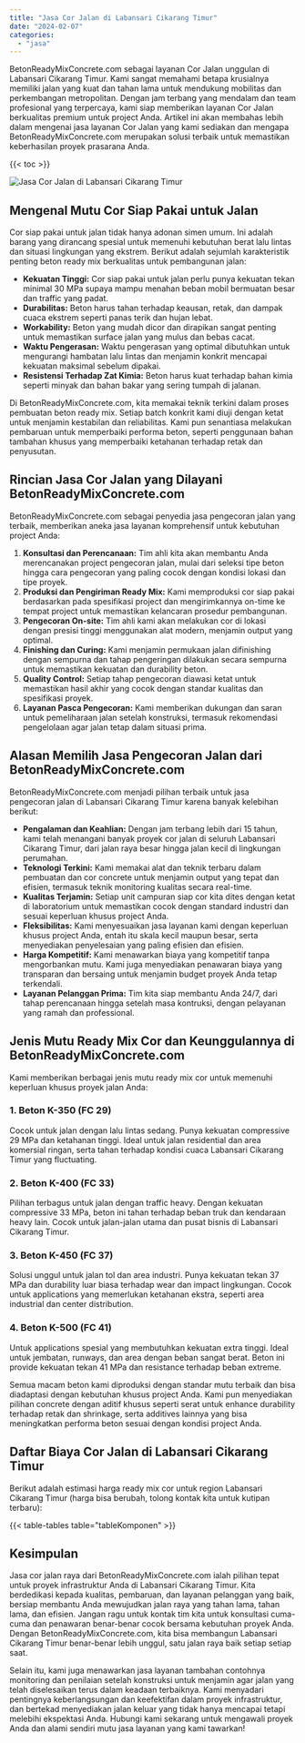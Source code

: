 ```yaml
---
title: "Jasa Cor Jalan di Labansari Cikarang Timur"
date: "2024-02-07"
categories: 
  - "jasa"
---
```


BetonReadyMixConcrete.com sebagai layanan Cor Jalan unggulan di Labansari Cikarang Timur. Kami sangat memahami betapa krusialnya memiliki jalan yang kuat dan tahan lama untuk mendukung mobilitas dan perkembangan metropolitan. Dengan jam terbang yang mendalam dan team profesional yang terpercaya, kami siap memberikan layanan Cor Jalan berkualitas premium untuk project Anda. Artikel ini akan membahas lebih dalam mengenai jasa layanan Cor Jalan yang kami sediakan dan mengapa BetonReadyMixConcrete.com merupakan solusi terbaik untuk memastikan keberhasilan proyek prasarana Anda.

{{< toc >}}

![Jasa Cor Jalan di Labansari Cikarang Timur](https://betoncor8.github.io/cor/harga-beton-readymix-concrete%20(39).png)

## Mengenal Mutu Cor Siap Pakai untuk Jalan

Cor siap pakai untuk jalan tidak hanya adonan simen umum. Ini adalah barang yang dirancang spesial untuk memenuhi kebutuhan berat lalu lintas dan situasi lingkungan yang ekstrem. Berikut adalah sejumlah karakteristik penting beton ready mix berkualitas untuk pembangunan jalan:

- **Kekuatan Tinggi:** Cor siap pakai untuk jalan perlu punya kekuatan tekan minimal 30 MPa supaya mampu menahan beban mobil bermuatan besar dan traffic yang padat.
- **Durabilitas:** Beton harus tahan terhadap keausan, retak, dan dampak cuaca ekstrem seperti panas terik dan hujan lebat.
- **Workability:** Beton yang mudah dicor dan dirapikan sangat penting untuk memastikan surface jalan yang mulus dan bebas cacat.
- **Waktu Pengerasan:** Waktu pengerasan yang optimal dibutuhkan untuk mengurangi hambatan lalu lintas dan menjamin konkrit mencapai kekuatan maksimal sebelum dipakai.
- **Resistensi Terhadap Zat Kimia:** Beton harus kuat terhadap bahan kimia seperti minyak dan bahan bakar yang sering tumpah di jalanan.

Di BetonReadyMixConcrete.com, kita memakai teknik terkini dalam proses pembuatan beton ready mix. Setiap batch konkrit kami diuji dengan ketat untuk menjamin kestabilan dan reliabilitas. Kami pun senantiasa melakukan pembaruan untuk memperbaiki performa beton, seperti penggunaan bahan tambahan khusus yang memperbaiki ketahanan terhadap retak dan penyusutan.

## Rincian Jasa Cor Jalan yang Dilayani BetonReadyMixConcrete.com

BetonReadyMixConcrete.com sebagai penyedia jasa pengecoran jalan yang terbaik, memberikan aneka jasa layanan komprehensif untuk kebutuhan project Anda:

1. **Konsultasi dan Perencanaan:** Tim ahli kita akan membantu Anda merencanakan project pengecoran jalan, mulai dari seleksi tipe beton hingga cara pengecoran yang paling cocok dengan kondisi lokasi dan tipe proyek.
2. **Produksi dan Pengiriman Ready Mix:** Kami memproduksi cor siap pakai berdasarkan pada spesifikasi project dan mengirimkannya on-time ke tempat project untuk memastikan kelancaran prosedur pembangunan.
3. **Pengecoran On-site:** Tim ahli kami akan melakukan cor di lokasi dengan presisi tinggi menggunakan alat modern, menjamin output yang optimal.
4. **Finishing dan Curing:** Kami menjamin permukaan jalan difinishing dengan sempurna dan tahap pengeringan dilakukan secara sempurna untuk memastikan kekuatan dan durability beton.
5. **Quality Control:** Setiap tahap pengecoran diawasi ketat untuk memastikan hasil akhir yang cocok dengan standar kualitas dan spesifikasi proyek.
6. **Layanan Pasca Pengecoran:** Kami memberikan dukungan dan saran untuk pemeliharaan jalan setelah konstruksi, termasuk rekomendasi pengelolaan agar jalan tetap dalam situasi prima.

## Alasan Memilih Jasa Pengecoran Jalan dari BetonReadyMixConcrete.com

BetonReadyMixConcrete.com menjadi pilihan terbaik untuk jasa pengecoran jalan di Labansari Cikarang Timur karena banyak kelebihan berikut:

- **Pengalaman dan Keahlian:** Dengan jam terbang lebih dari 15 tahun, kami telah menangani banyak proyek cor jalan di seluruh Labansari Cikarang Timur, dari jalan raya besar hingga jalan kecil di lingkungan perumahan.
- **Teknologi Terkini:** Kami memakai alat dan teknik terbaru dalam pembuatan dan cor concrete untuk menjamin output yang tepat dan efisien, termasuk teknik monitoring kualitas secara real-time.
- **Kualitas Terjamin:** Setiap unit campuran siap cor kita dites dengan ketat di laboratorium untuk memastikan cocok dengan standard industri dan sesuai keperluan khusus project Anda.
- **Fleksibilitas:** Kami menyesuaikan jasa layanan kami dengan keperluan khusus project Anda, entah itu skala kecil maupun besar, serta menyediakan penyelesaian yang paling efisien dan efisien.
- **Harga Kompetitif:** Kami menawarkan biaya yang kompetitif tanpa mengorbankan mutu. Kami juga menyediakan penawaran biaya yang transparan dan bersaing untuk menjamin budget proyek Anda tetap terkendali.
- **Layanan Pelanggan Prima:** Tim kita siap membantu Anda 24/7, dari tahap perencanaan hingga setelah masa kontruksi, dengan pelayanan yang ramah dan professional.

## Jenis Mutu Ready Mix Cor dan Keunggulannya di BetonReadyMixConcrete.com

Kami memberikan berbagai jenis mutu ready mix cor untuk memenuhi keperluan khusus proyek jalan Anda:

### 1\. Beton K-350 (FC 29)

Cocok untuk jalan dengan lalu lintas sedang. Punya kekuatan compressive 29 MPa dan ketahanan tinggi. Ideal untuk jalan residential dan area komersial ringan, serta tahan terhadap kondisi cuaca Labansari Cikarang Timur yang fluctuating.

### 2\. Beton K-400 (FC 33)

Pilihan terbagus untuk jalan dengan traffic heavy. Dengan kekuatan compressive 33 MPa, beton ini tahan terhadap beban truk dan kendaraan heavy lain. Cocok untuk jalan-jalan utama dan pusat bisnis di Labansari Cikarang Timur.

### 3\. Beton K-450 (FC 37)

Solusi unggul untuk jalan tol dan area industri. Punya kekuatan tekan 37 MPa dan durability luar biasa terhadap wear dan impact lingkungan. Cocok untuk applications yang memerlukan ketahanan ekstra, seperti area industrial dan center distribution.

### 4\. Beton K-500 (FC 41)

Untuk applications spesial yang membutuhkan kekuatan extra tinggi. Ideal untuk jembatan, runways, dan area dengan beban sangat berat. Beton ini provide kekuatan tekan 41 MPa dan resistance terhadap beban extreme.

Semua macam beton kami diproduksi dengan standar mutu terbaik dan bisa diadaptasi dengan kebutuhan khusus project Anda. Kami pun menyediakan pilihan concrete dengan aditif khusus seperti serat untuk enhance durability terhadap retak dan shrinkage, serta additives lainnya yang bisa meningkatkan performa beton sesuai dengan kondisi project Anda.

## Daftar Biaya Cor Jalan di Labansari Cikarang Timur

Berikut adalah estimasi harga ready mix cor untuk region Labansari Cikarang Timur (harga bisa berubah, tolong kontak kita untuk kutipan terbaru):

{{< table-tables table="tableKomponen" >}}

## Kesimpulan

Jasa cor jalan raya dari BetonReadyMixConcrete.com ialah pilihan tepat untuk proyek infrastruktur Anda di Labansari Cikarang Timur. Kita berdedikasi kepada kualitas, pembaruan, dan layanan pelanggan yang baik, bersiap membantu Anda mewujudkan jalan raya yang tahan lama, tahan lama, dan efisien. Jangan ragu untuk kontak tim kita untuk konsultasi cuma-cuma dan penawaran benar-benar cocok bersama kebutuhan proyek Anda. Dengan BetonReadyMixConcrete.com, kita bisa membangun Labansari Cikarang Timur benar-benar lebih unggul, satu jalan raya baik setiap setiap saat.

Selain itu, kami juga menawarkan jasa layanan tambahan contohnya monitoring dan penilaian setelah konstruksi untuk menjamin agar jalan yang telah diselesaikan terus dalam keadaan terbaiknya. Kami menyadari pentingnya keberlangsungan dan keefektifan dalam proyek infrastruktur, dan bertekad menyediakan jalan keluar yang tidak hanya mencapai tetapi melebihi ekspektasi Anda. Hubungi kami sekarang untuk mengawali proyek Anda dan alami sendiri mutu jasa layanan yang kami tawarkan!
